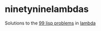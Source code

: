 # ninetyninelambdas
Solutions to the [99 lisp problems](https://www.ic.unicamp.br/~meidanis/courses/mc336/2006s2/funcional/L-99_Ninety-Nine_Lisp_Problems.html) in [lambda](https://github.com/palatable/lambda)
